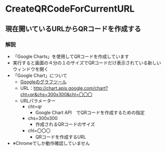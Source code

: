 # CreateQRCodeForCurrentURL

## 現在開いているURLからQRコードを作成する

### 解説
- 「Google Charts」を使用してQRコードを作成しています
- 実行すると画面の４分の１のサイズでQRコードだけ表示されている新しいウィンドウを開く
- 「Google Chart」について
    - [Googleのグラフツール](https://developers.google.com/chart/?hl=ja)
    - URL：http://chart.apis.google.com/chart?cht=qr&chs=300x300&chl=〇〇〇
    - URLパラメーター
        - cht=qr
            - Google Chart API　でQRコードを作成するための指定
        - chs=300x300
            - 作成されるQRコードのサイズ
        - chl=〇〇〇
            - QRコードを作成するURL
- ※Chromeでしか動作確認していません
